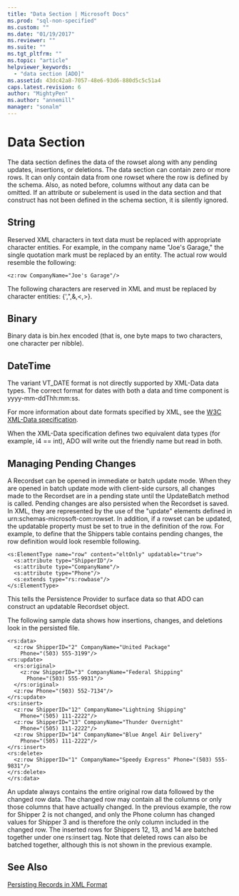 ```yaml
---
title: "Data Section | Microsoft Docs"
ms.prod: "sql-non-specified"
ms.custom: ""
ms.date: "01/19/2017"
ms.reviewer: ""
ms.suite: ""
ms.tgt_pltfrm: ""
ms.topic: "article"
helpviewer_keywords: 
  - "data section [ADO]"
ms.assetid: 43dc42a8-7057-48e6-93d6-880d5c5c51a4
caps.latest.revision: 6
author: "MightyPen"
ms.author: "annemill"
manager: "sonalm"
---
```

# Data Section
The data section defines the data of the rowset along with any pending updates, insertions, or deletions. The data section can contain zero or more rows. It can only contain data from one rowset where the row is defined by the schema. Also, as noted before, columns without any data can be omitted. If an attribute or subelement is used in the data section and that construct has not been defined in the schema section, it is silently ignored.  
  
## String  
 Reserved XML characters in text data must be replaced with appropriate character entities. For example, in the company name "Joe's Garage," the single quotation mark must be replaced by an entity. The actual row would resemble the following:  
  
```  
<z:row CompanyName="Joe's Garage"/>  
```  
  
 The following characters are reserved in XML and must be replaced by character entities: {',",&,\<,>}.  
  
## Binary  
 Binary data is bin.hex encoded (that is, one byte maps to two characters, one character per nibble).  
  
## DateTime  
 The variant VT_DATE format is not directly supported by XML-Data data types. The correct format for dates with both a data and time component is yyyy-mm-ddThh:mm:ss.  
  
 For more information about date formats specified by XML, see the [W3C XML-Data specification](https://go.microsoft.com/fwlink/?LinkId=5692).  
  
 When the XML-Data specification defines two equivalent data types (for example, i4 == int), ADO will write out the friendly name but read in both.  
  
## Managing Pending Changes  
 A Recordset can be opened in immediate or batch update mode. When they are opened in batch update mode with client-side cursors, all changes made to the Recordset are in a pending state until the UpdateBatch method is called. Pending changes are also persisted when the Recordset is saved. In XML, they are represented by the use of the "update" elements defined in urn:schemas-microsoft-com:rowset. In addition, if a rowset can be updated, the updatable property must be set to true in the definition of the row. For example, to define that the Shippers table contains pending changes, the row definition would look resemble following.  
  
```  
<s:ElementType name="row" content="eltOnly" updatable="true">  
  <s:attribute type="ShipperID"/>  
  <s:attribute type="CompanyName"/>  
  <s:attribute type="Phone"/>  
  <s:extends type="rs:rowbase"/>  
</s:ElementType>  
```  
  
 This tells the Persistence Provider to surface data so that ADO can construct an updatable Recordset object.  
  
 The following sample data shows how insertions, changes, and deletions look in the persisted file.  
  
```  
<rs:data>  
  <z:row ShipperID="2" CompanyName="United Package"   
    Phone="(503) 555-3199"/>  
<rs:update>  
  <rs:original>  
    <z:row ShipperID="3" CompanyName="Federal Shipping"   
      Phone="(503) 555-9931"/>  
  </rs:original>  
  <z:row Phone="(503) 552-7134"/>  
</rs:update>  
<rs:insert>  
  <z:row ShipperID="12" CompanyName="Lightning Shipping"   
    Phone="(505) 111-2222"/>  
  <z:row ShipperID="13" CompanyName="Thunder Overnight"   
    Phone="(505) 111-2222"/>  
  <z:row ShipperID="14" CompanyName="Blue Angel Air Delivery"   
    Phone="(505) 111-2222"/>  
</rs:insert>  
<rs:delete>  
  <z:row ShipperID="1" CompanyName="Speedy Express" Phone="(503) 555-9831"/>  
</rs:delete>  
</rs:data>  
```  
  
 An update always contains the entire original row data followed by the changed row data. The changed row may contain all the columns or only those columns that have actually changed. In the previous example, the row for Shipper 2 is not changed, and only the Phone column has changed values for Shipper 3 and is therefore the only column included in the changed row. The inserted rows for Shippers 12, 13, and 14 are batched together under one rs:insert tag. Note that deleted rows can also be batched together, although this is not shown in the previous example.  
  
## See Also  
 [Persisting Records in XML Format](../../../ado/guide/data/persisting-records-in-xml-format.md)